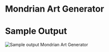 Mondrian Art Generator
========================================================


Sample Output
========================================================

![Sample output Mondrian Art Generator](https://github.com/nihathalici/The-Big-Book-of-Small-Python-Projects/blob/main/C47-Project-47-Mondrian-Art-Generator/mondrian_sample_output.PNG)

